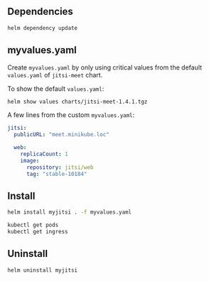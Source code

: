 ## Dependencies

```bash
helm dependency update
```

## myvalues.yaml

Create `myvalues.yaml` by only using critical values from the default
`values.yaml` of `jitsi-meet` chart.

To show the default `values.yaml`:

```bash
helm show values charts/jitsi-meet-1.4.1.tgz
```

A few lines from the custom `myvalues.yaml`:

```yaml
jitsi:
  publicURL: "meet.minikube.loc"

  web:
    replicaCount: 1
    image:
      repository: jitsi/web
      tag: "stable-10184"
```

## Install

```bash
helm install myjitsi . -f myvalues.yaml

kubectl get pods
kubectl get ingress
```

## Uninstall

```bash
helm uninstall myjitsi
```
